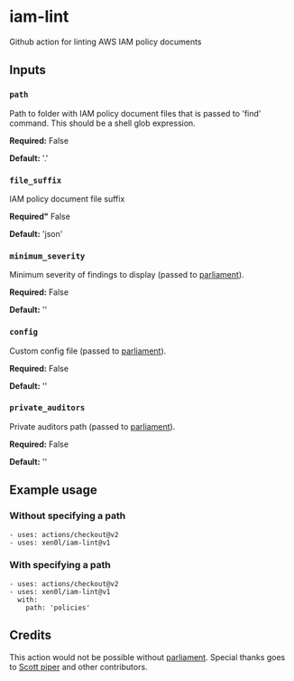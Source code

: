 # iam-lint
Github action for linting AWS IAM policy documents

## Inputs

### `path`
Path to folder with IAM policy document files that is passed to 'find' command.  This should be a shell glob expression.

**Required:** False

**Default:** '.'

### `file_suffix`
IAM policy document file suffix

**Required"** False

**Default:** 'json'

### `minimum_severity`
Minimum severity of findings to display (passed to [parliament](https://github.com/duo-labs/parliament)).

**Required:** False

**Default:** ''

### `config`
Custom config file (passed to [parliament](https://github.com/duo-labs/parliament)).

**Required:** False

**Default:** ''

### `private_auditors`
Private auditors path (passed to [parliament](https://github.com/duo-labs/parliament)).

**Required:** False

**Default:** ''

## Example usage
### Without specifying a path
```
- uses: actions/checkout@v2
- uses: xen0l/iam-lint@v1
```

### With specifying a path
```
- uses: actions/checkout@v2
- uses: xen0l/iam-lint@v1
  with:
    path: 'policies'
```

## Credits
This action would not be possible without [parliament](https://github.com/duo-labs/parliament). Special thanks goes to [Scott piper](https://github.com/0xdabbad00) and other contributors.
